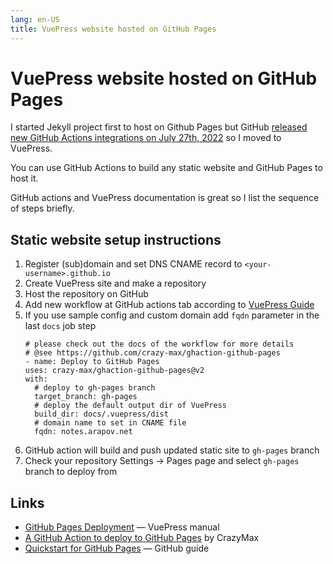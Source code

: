 ```yaml
---
lang: en-US 
title: VuePress website hosted on GitHub Pages
---
```

# VuePress website hosted on GitHub Pages

I started Jekyll project first to host on Github Pages but GitHub [released new GitHub Actions integrations on July 27th, 2022](https://github.blog/changelog/2022-07-27-github-pages-custom-github-actions-workflows-beta/) so I moved to VuePress.

You can use GitHub Actions to build any static website and GitHub Pages to host it. 

GitHub actions and VuePress documentation is great so I list the sequence of steps briefly.

## Static website setup instructions
1. Register (sub)domain and set DNS CNAME record to `<your-username>.github.io`
1. Create VuePress site and make a repository
1. Host the repository on GitHub
1. Add new workflow at GitHub actions tab according to [VuePress Guide](https://v2.vuepress.vuejs.org/guide/deployment.html#github-pages)
1. If you use sample config and custom domain add `fqdn` parameter in the last `docs` job step
    ```yml{10-11}
    # please check out the docs of the workflow for more details
    # @see https://github.com/crazy-max/ghaction-github-pages
    - name: Deploy to GitHub Pages
    uses: crazy-max/ghaction-github-pages@v2
    with:
      # deploy to gh-pages branch
      target_branch: gh-pages
      # deploy the default output dir of VuePress
      build_dir: docs/.vuepress/dist
      # domain name to set in CNAME file
      fqdn: notes.arapov.net
    ```
1. GitHub action will build and push updated static site to `gh-pages` branch
1. Check your repository Settings -> Pages page and select `gh-pages` branch to deploy from

## Links
- [GitHub Pages Deployment](https://v2.vuepress.vuejs.org/guide/deployment.html#github-pages) — VuePress manual
- [A GitHub Action to deploy to GitHub Pages](https://github.com/crazy-max/ghaction-github-pages) by CrazyMax
- [Quickstart for GitHub Pages](https://docs.github.com/en/pages/quickstart) — GitHub guide
